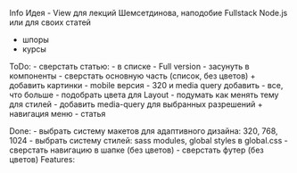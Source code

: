 Info
 Идея - View для лекций Шемсетдинова, наподобие Fullstack Node.js или для своих статей
 + шпоры
 + курсы

ToDo:
    - сверстать статью:
      - в списке
      - Full version
      - засунуть в компоненты
    - сверстать основную часть (список, без цветов)
        + добавить картинки
        - mobile версия - 320 и media query добавить - все, что больше
    - подобрать цвета для Layout
    - подумать как менять тему для стилей
    - добавить media-query для выбранных разрешений
        + навигация меню
        - статья

Done:
    - выбрать систему макетов для адаптивного дизайна: 320, 768, 1024
    - выбрать систему стилей: sass modules, global styles в global.css
    - сверстать навигацию в шапке (без цветов)
    - сверстать футер (без цветов)
Features: